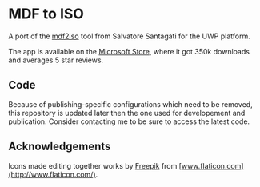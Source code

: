 # MDF to ISO

A port of the [mdf2iso](http://www.mdftoiso.com) tool from Salvatore Santagati for the UWP platform.

The app is available on the [Microsoft Store](https://apps.microsoft.com/store/detail/mdf-to-iso/9PCZBVLLDSX4), where it got 350k downloads and averages 5 star reviews.

## Code

Because of publishing-specific configurations which need to be removed, this repository is updated later then the one used for developement and publication.
Consider contacting me to be sure to access the latest code.

## Acknowledgements
Icons made editing together works by [Freepik](http://www.freepik.com/) from [www.flaticon.com](http://www.flaticon.com/).

